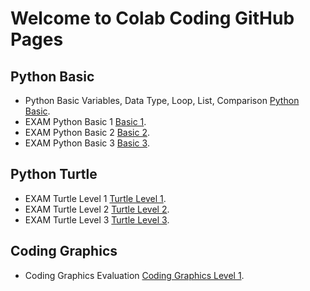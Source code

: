 # Welcome to Colab Coding GitHub Pages

## Python Basic
* Python Basic Variables, Data Type, Loop, List, Comparison [Python Basic](https://colabcoding.github.io/python/quiz_basicpython.htm).
* EXAM Python Basic 1 [Basic 1](https://colabcoding.github.io/python/quiz_basicconcept.htm).
* EXAM Python Basic 2 [Basic 2](https://colabcoding.github.io/python/quiz_basicconcept2.htm).
* EXAM Python Basic 3 [Basic 3](https://colabcoding.github.io/python/quiz_basicconcept3.htm).

## Python Turtle
* EXAM Turtle Level 1 [Turtle Level 1](https://colabcoding.github.io/turtle1/index.htm).
* EXAM Turtle Level 2 [Turtle Level 2](https://colabcoding.github.io/turtle2/index.htm).
* EXAM Turtle Level 3 [Turtle Level 3](https://colabcoding.github.io/turtle3/index.htm).

## Coding Graphics
* Coding Graphics Evaluation [Coding Graphics Level 1](https://colabcoding.github.io/graphics/index.htm).
